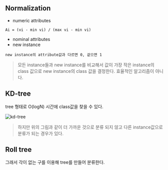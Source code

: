 ## Normalization
- numeric attributes
~~~
Ai = (vi - min vi) / (max vi - min vi)
~~~
- nominal attributes
- new instance
~~~
new instance의 attribute값과 다르면 0, 같으면 1 
~~~

> 모든 instance들과 new instance를 비교해서 값이 가장 작은 instance의 class 값으로 new instance의 class 값을 결정한다.
> 효율적인 알고리즘이 아니다.

## KD-tree
tree 형태로 O(logN) 시간에 class값을 찾을 수 있다.

![kd-tree](C:\Users\sg051\OneDrive\문서\GitHub\DataMining.kd-tree.PNG)

> 하지만 위의 그림과 같이 더 가까운 것으로 분류 되지 않고 다른 instance값으로 분류가 되는 경우가 있다.

## Roll tree
그래서 각이 없는 구를 이용해 tree를 만들어 분류한다.
